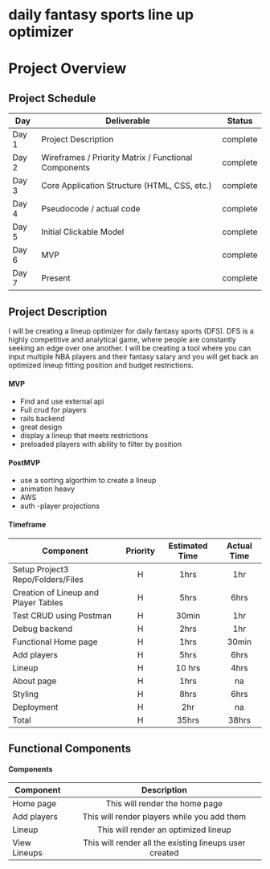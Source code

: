 # daily fantasy sports line up optimizer 
# Project Overview

## Project Schedule

|  Day | Deliverable | Status
|---|---| ---|
|Day 1| Project Description | complete
|Day 2| Wireframes / Priority Matrix / Functional Components | complete
|Day 3| Core Application Structure (HTML, CSS, etc.) | complete
|Day 4| Pseudocode / actual code | complete
|Day 5| Initial Clickable Model  | complete
|Day 6| MVP | complete
|Day 7| Present | complete


## Project Description

I will be creating a lineup optimizer for daily fantasy sports (DFS). DFS is a highly competitive and analytical game, where people are constantly seeking an edge over one another. I will be creating a tool where you can input multiple NBA players and their fantasy salary and you will get back an optimized lineup fitting position and budget restrictions.




#### MVP 

- Find and use external api 
- Full crud for players
- rails backend
- great design 
- display a lineup that meets restrictions
- preloaded players with ability to filter by position

#### PostMVP 

- use a sorting algorthim to create a lineup
- animation heavy
- AWS 
- auth
-player projections

#### Timeframe
| Component | Priority | Estimated Time | Actual Time |
| --- | :---: |  :---: | :---: |
| Setup Project3 Repo/Folders/Files | H | 1hrs| 1hr |
| Creation of Lineup and Player Tables | H | 5hrs| 6hrs |
| Test CRUD using Postman | H | 30min| 1hr |
| Debug backend | H | 2hrs|  1hr|
| Functional Home page | H | 1hrs| 30min  |
| Add players | H | 5hrs| 6hrs |
| Lineup | H | 10 hrs| 4hrs |
| About page | H | 1hrs| na |
| Styling | H | 8hrs| 6hrs  |
| Deployment | H | 2hr| na |
| Total | H | 35hrs| 38hrs | 



## Functional Components

#### Components
| Component | Description | 
| --- | :---: |  
| Home page | This will render the home page | 
| Add players | This will render players while you add them | 
| Lineup | This will render an optimized lineup | 
| View Lineups | This will render all the existing lineups user created | 





